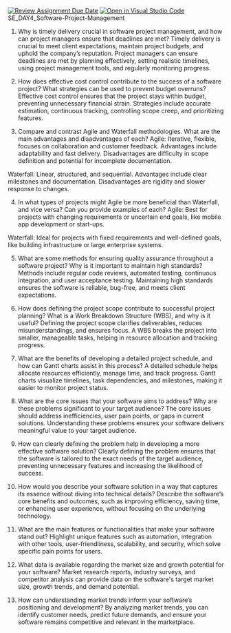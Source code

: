 [![Review Assignment Due Date](https://classroom.github.com/assets/deadline-readme-button-22041afd0340ce965d47ae6ef1cefeee28c7c493a6346c4f15d667ab976d596c.svg)](https://classroom.github.com/a/9pw6JKcu)
[![Open in Visual Studio Code](https://classroom.github.com/assets/open-in-vscode-2e0aaae1b6195c2367325f4f02e2d04e9abb55f0b24a779b69b11b9e10269abc.svg)](https://classroom.github.com/online_ide?assignment_repo_id=18670668&assignment_repo_type=AssignmentRepo)
SE_DAY4_Software-Project-Management
1. Why is timely delivery crucial in software project management, and how can project managers ensure that deadlines are met?
Timely delivery is crucial to meet client expectations, maintain project budgets, and uphold the company’s reputation. Project managers can ensure deadlines are met by planning effectively, setting realistic timelines, using project management tools, and regularly monitoring progress.

2. How does effective cost control contribute to the success of a software project? What strategies can be used to prevent budget overruns?
Effective cost control ensures that the project stays within budget, preventing unnecessary financial strain. Strategies include accurate estimation, continuous tracking, controlling scope creep, and prioritizing features.

3. Compare and contrast Agile and Waterfall methodologies. What are the main advantages and disadvantages of each?
Agile: Iterative, flexible, focuses on collaboration and customer feedback. Advantages include adaptability and fast delivery. Disadvantages are difficulty in scope definition and potential for incomplete documentation.

Waterfall: Linear, structured, and sequential. Advantages include clear milestones and documentation. Disadvantages are rigidity and slower response to changes.

4. In what types of projects might Agile be more beneficial than Waterfall, and vice versa? Can you provide examples of each?
Agile: Best for projects with changing requirements or uncertain end goals, like mobile app development or start-ups.

Waterfall: Ideal for projects with fixed requirements and well-defined goals, like building infrastructure or large enterprise systems.

5. What are some methods for ensuring quality assurance throughout a software project? Why is it important to maintain high standards?
Methods include regular code reviews, automated testing, continuous integration, and user acceptance testing. Maintaining high standards ensures the software is reliable, bug-free, and meets client expectations.

6. How does defining the project scope contribute to successful project planning? What is a Work Breakdown Structure (WBS), and why is it useful?
Defining the project scope clarifies deliverables, reduces misunderstandings, and ensures focus. A WBS breaks the project into smaller, manageable tasks, helping in resource allocation and tracking progress.

7. What are the benefits of developing a detailed project schedule, and how can Gantt charts assist in this process?
A detailed schedule helps allocate resources efficiently, manage time, and track progress. Gantt charts visualize timelines, task dependencies, and milestones, making it easier to monitor project status.

8. What are the core issues that your software aims to address? Why are these problems significant to your target audience?
The core issues should address inefficiencies, user pain points, or gaps in current solutions. Understanding these problems ensures your software delivers meaningful value to your target audience.

9. How can clearly defining the problem help in developing a more effective software solution?
Clearly defining the problem ensures that the software is tailored to the exact needs of the target audience, preventing unnecessary features and increasing the likelihood of success.

10. How would you describe your software solution in a way that captures its essence without diving into technical details?
Describe the software’s core benefits and outcomes, such as improving efficiency, saving time, or enhancing user experience, without focusing on the underlying technology.

11. What are the main features or functionalities that make your software stand out?
Highlight unique features such as automation, integration with other tools, user-friendliness, scalability, and security, which solve specific pain points for users.

12. What data is available regarding the market size and growth potential for your software?
Market research reports, industry surveys, and competitor analysis can provide data on the software's target market size, growth trends, and demand potential.

13. How can understanding market trends inform your software’s positioning and development?
By analyzing market trends, you can identify customer needs, predict future demands, and ensure your software remains competitive and relevant in the marketplace.
